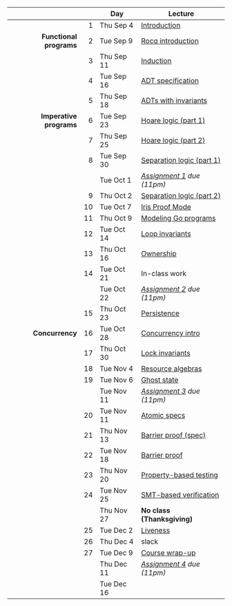 <!-- markdownlint-disable MD041 -->

|  |  | Day | Lecture |
| --: | --: | --- | --- |
|  | 1 | Thu Sep 4 | [Introduction](./notes/overview.md) |
| **Functional programs** | 2 | Tue Sep 9 | [Rocq introduction](./notes/rocq_intro.md) |
|  | 3 | Thu Sep 11 | [Induction](./notes/induction.md) |
|  | 4 | Tue Sep 16 | [ADT specification](./notes/adt_specs.md) |
|  | 5 | Thu Sep 18 | [ADTs with invariants](./notes/adt_invariants.md) |
| **Imperative programs** | 6 | Tue Sep 23 | [Hoare logic (part 1)](./notes/hoare.md) |
|  | 7 | Thu Sep 25 | [Hoare logic (part 2)](./notes/hoare.md) |
|  | 8 | Tue Sep 30 | [Separation logic (part 1)](./notes/sep-logic.md) |
|  |  | Tue Oct 1 | _[Assignment 1](./assignments/hw1/) due (11pm)_ |
|  | 9 | Thu Oct 2 | [Separation logic (part 2)](./notes/sep-logic.md) |
|  | 10 | Tue Oct 7 | [Iris Proof Mode](./notes/ipm.md) |
|  | 11 | Thu Oct 9 | [Modeling Go programs](./notes/goose.md) |
|  | 12 | Tue Oct 14 | [Loop invariants](./notes/loop_invariants.md) |
|  | 13 | Thu Oct 16 | [Ownership](./notes/ownership.md) |
|  | 14 | Tue Oct 21 | In-class work |
|  |  | Tue Oct 22 | _[Assignment 2](./assignments/hw2/) due (11pm)_ |
|  | 15 | Thu Oct 23 | [Persistence](./notes/persistently.md) |
| **Concurrency** | 16 | Tue Oct 28 | [Concurrency intro](./notes/concurrency.md) |
|  | 17 | Thu Oct 30 | [Lock invariants](./notes/invariants.md) |
|  | 18 | Tue Nov 4 | [Resource algebras](./notes/resource-algebra.md) |
|  | 19 | Tue Nov 6 | [Ghost state](./notes/ghost_state.md) |
|  |  | Tue Nov 11 | _[Assignment 3](./assignments/hw3/) due (11pm)_ |
|  | 20 | Tue Nov 11 | [Atomic specs](./notes/atomic_specs.md) |
|  | 21 | Thu Nov 13 | [Barrier proof (spec)](./notes/barrier.md) |
|  | 22 | Tue Nov 18 | [Barrier proof](./notes/barrier.md) |
|  | 23 | Thu Nov 20 | [Property-based testing](./notes/pbt.md) |
|  | 24 | Tue Nov 25 | [SMT-based verification](./notes/smt.md) |
|  |  | Thu Nov 27 | **No class (Thanksgiving)** |
|  | 25 | Tue Dec 2 | [Liveness](./notes/liveness.md) |
|  | 26 | Thu Dec 4 | slack |
|  | 27 | Tue Dec 9 | [Course wrap-up](./notes/summary.md) |
|  |  | Thu Dec 11 | _[Assignment 4](./assignments/hw4/) due (11pm)_ |
|  |  | Tue Dec 16 |  |

<!--
Had a week off for SOSP in Fall 2024.
Fall 2025 has fewer lecture days.
Could drop one lecture, particularly SMT lecture.
-->
